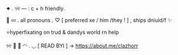 ✦ . ୨୧ — : c + h friendly.

🌺 💤 . all pronouns . ♡ [ preferred xe / him /they ! ] , ships dniuid/f ✨

⭐hyperfixating on trud & dandys world rn help

୨୧ 🌴 🎨 ◠ . ◡ 
[ READ BYI ] → https://about.me/clazhorr
